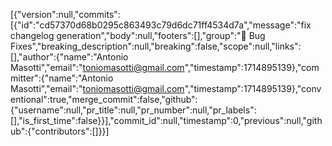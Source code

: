 [{"version":null,"commits":[{"id":"cd57370d68b0295c863493c79d6dc71ff4534d7a","message":"fix changelog generation","body":null,"footers":[],"group":"<!-- 1 -->🐛 Bug Fixes","breaking_description":null,"breaking":false,"scope":null,"links":[],"author":{"name":"Antonio Masotti","email":"toniomasotti@gmail.com","timestamp":1714895139},"committer":{"name":"Antonio Masotti","email":"toniomasotti@gmail.com","timestamp":1714895139},"conventional":true,"merge_commit":false,"github":{"username":null,"pr_title":null,"pr_number":null,"pr_labels":[],"is_first_time":false}}],"commit_id":null,"timestamp":0,"previous":null,"github":{"contributors":[]}}]
